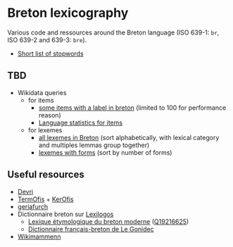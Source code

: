# Breton lexicography
Various code and ressources around the Breton language (ISO 639-1: ``br``, ISO 639-2 and 639-3: ``bre``).

* [Short list of stopwords](https://github.com/belett/Breton_lexicography/blob/main/Stopwords%20br)

## TBD
* Wikidata queries
  * for items
    * [some items with a label in breton](https://w.wiki/3N5M) (limited to 100 for performance reason)
    * [Language statistics for items](https://www.wikidata.org/wiki/User:Mr._Ibrahem/Language_statistics_for_items)
  * for lexemes
    * [all lexemes in Breton](https://w.wiki/3Hvk) (sort alphabetically, with lexical category and multiples lemmas group together)
    * [lexemes with forms](https://w.wiki/3N5V) (sort by number of forms)

## Useful resources

* [Devri](http://devri.bzh)
* [TermOfis](https://www.fr.brezhoneg.bzh/36-termofis.htm) + [KerOfis](https://www.fr.brezhoneg.bzh/40-kerofis.htm)
* [geriafurch](https://geriafurch.bzh)
* Dictionnaire breton sur [Lexilogos](https://www.lexilogos.com/breton_dictionnaire.htm)
  * [Lexique étymologique du breton moderne](https://fr.wikisource.org/wiki/Lexique_étymologique_du_breton_moderne) ([Q19216625](https://www.wikidata.org/wiki/Q19216625))
  * [Dictionnaire français-breton de Le Gonidec](https://fr.wikisource.org/wiki/Dictionnaire_français-breton_de_Le_Gonidec)
* [Wikimammenn](https://br.wikisource.org)
